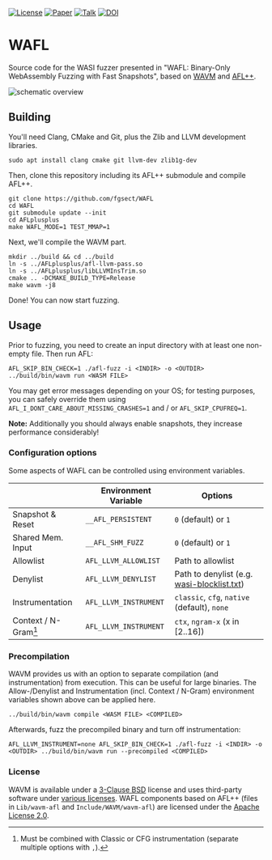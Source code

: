 [![License](https://img.shields.io/github/license/fgsect/wafl)](LICENSE.txt)
[![Paper](https://img.shields.io/badge/paper-pdf-brightgreen)](roots21-3.pdf?raw=true)
[![Talk](https://img.shields.io/badge/talk-pdf-brightgreen)](WAFL@ROOTS21.pdf?raw=true)
[![DOI](https://img.shields.io/badge/doi-10.1145/3503921.3503924-blue)](https://doi.org/10.1145/3503921.3503924)

# WAFL

Source code for the WASI fuzzer presented in "WAFL: Binary-Only WebAssembly Fuzzing with Fast Snapshots",
based on [WAVM](https://github.com/WAVM/WAVM) and [AFL++](https://github.com/AFLplusplus/AFLplusplus).

![schematic overview](wafl.png)

## Building

You'll need Clang, CMake and Git, plus the Zlib and LLVM development libraries.
```
sudo apt install clang cmake git llvm-dev zlib1g-dev
```
Then, clone this repository including its AFL++ submodule and compile AFL++.
```
git clone https://github.com/fgsect/WAFL
cd WAFL
git submodule update --init
cd AFLplusplus
make WAFL_MODE=1 TEST_MMAP=1
```
Next, we'll compile the WAVM part.
```
mkdir ../build && cd ../build
ln -s ../AFLplusplus/afl-llvm-pass.so
ln -s ../AFLplusplus/libLLVMInsTrim.so
cmake .. -DCMAKE_BUILD_TYPE=Release
make wavm -j8
```
Done! You can now start fuzzing.

## Usage

Prior to fuzzing, you need to create an input directory with at least one
non-empty file. Then run AFL:
```
AFL_SKIP_BIN_CHECK=1 ./afl-fuzz -i <INDIR> -o <OUTDIR> ../build/bin/wavm run <WASM FILE>
```
You may get error messages depending on your OS;
for testing purposes, you can safely override them using
`AFL_I_DONT_CARE_ABOUT_MISSING_CRASHES=1` and / or `AFL_SKIP_CPUFREQ=1`.

**Note:** Additionally you should always enable snapshots, they increase
performance considerably!

### Configuration options

Some aspects of WAFL can be controlled using environment variables.

|                     | Environment Variable | Options                         |
|---------------------|----------------------|---------------------------------|
| Snapshot & Reset    | `__AFL_PERSISTENT`   | `0` (default) or `1`            |
| Shared Mem. Input   | `__AFL_SHM_FUZZ`     | `0` (default) or `1`            |
| Allowlist           | `AFL_LLVM_ALLOWLIST` | Path to allowlist               |
| Denylist            | `AFL_LLVM_DENYLIST`  | Path to denylist (e.g. [wasi-blocklist.txt](wasi-blocklist.txt)) |
| Instrumentation     | `AFL_LLVM_INSTRUMENT`| `classic`, `cfg`, `native` (default), `none` |
| Context / N-Gram[^1]| `AFL_LLVM_INSTRUMENT`| `ctx`, `ngram-x` (x in [2..16]) |

[^1]: Must be combined with Classic or CFG instrumentation
(separate multiple options with `,`).

### Precompilation

WAVM provides us with an option to separate compilation (and instrumentation)
from execution. This can be useful for large binaries.
The Allow-/Denylist and Instrumentation (incl. Context / N-Gram) environment
variables shown above can be applied here.
```
../build/bin/wavm compile <WASM FILE> <COMPILED>
```
Afterwards, fuzz the precompiled binary and turn off instrumentation:
```
AFL_LLVM_INSTRUMENT=none AFL_SKIP_BIN_CHECK=1 ./afl-fuzz -i <INDIR> -o <OUTDIR> ../build/bin/wavm run --precompiled <COMPILED>
```

### License

WAVM is available under a [3-Clause BSD](LICENSE.txt) license and uses
third-party software under [various licenses](THIRD-PARTY.md).
WAFL components based on AFL++ (files in `Lib/wavm-afl` and `Include/WAVM/wavm-afl`) are licensed under the [Apache License 2.0](https://github.com/AFLplusplus/AFLplusplus/blob/stable/LICENSE).
